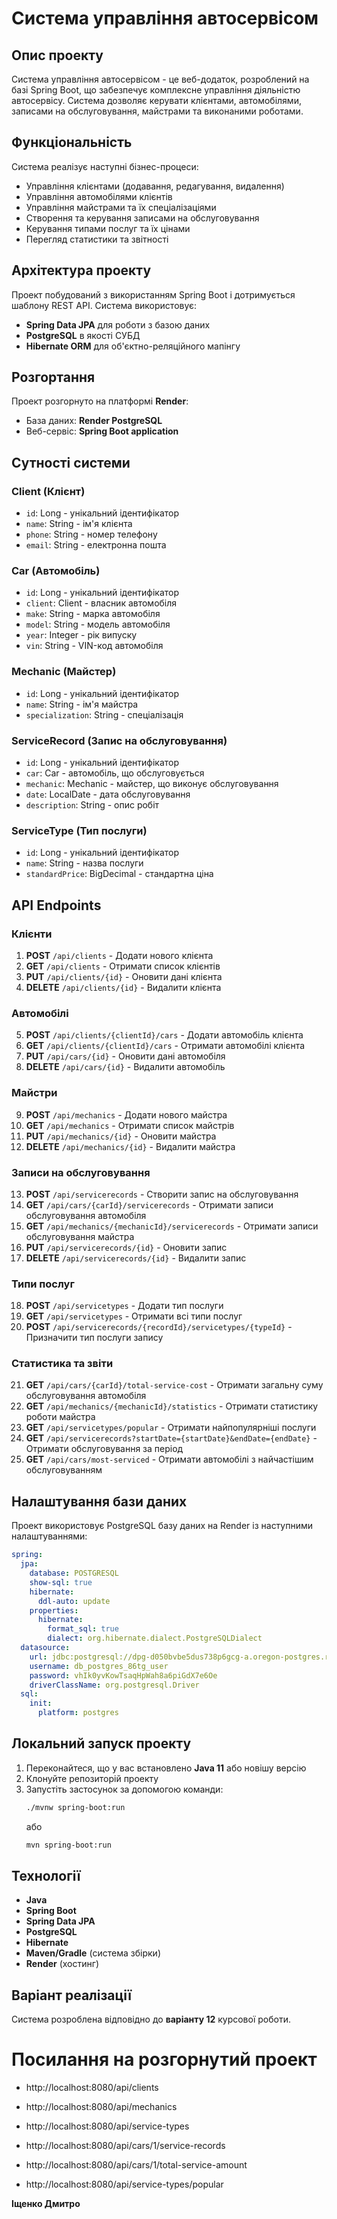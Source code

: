 # Система управління автосервісом

## Опис проекту
Система управління автосервісом - це веб-додаток, розроблений на базі Spring Boot, що забезпечує комплексне управління діяльністю автосервісу. Система дозволяє керувати клієнтами, автомобілями, записами на обслуговування, майстрами та виконаними роботами.

## Функціональність
Система реалізує наступні бізнес-процеси:
* Управління клієнтами (додавання, редагування, видалення)
* Управління автомобілями клієнтів
* Управління майстрами та їх спеціалізаціями
* Створення та керування записами на обслуговування
* Керування типами послуг та їх цінами
* Перегляд статистики та звітності

## Архітектура проекту
Проект побудований з використанням Spring Boot і дотримується шаблону REST API. Система використовує:
* **Spring Data JPA** для роботи з базою даних
* **PostgreSQL** в якості СУБД
* **Hibernate ORM** для об'єктно-реляційного мапінгу

## Розгортання
Проект розгорнуто на платформі **Render**:
* База даних: **Render PostgreSQL**
* Веб-сервіс: **Spring Boot application**

## Сутності системи

### Client (Клієнт)
- `id`: Long - унікальний ідентифікатор
- `name`: String - ім'я клієнта
- `phone`: String - номер телефону
- `email`: String - електронна пошта

### Car (Автомобіль)
- `id`: Long - унікальний ідентифікатор
- `client`: Client - власник автомобіля
- `make`: String - марка автомобіля
- `model`: String - модель автомобіля
- `year`: Integer - рік випуску
- `vin`: String - VIN-код автомобіля

### Mechanic (Майстер)
- `id`: Long - унікальний ідентифікатор
- `name`: String - ім'я майстра
- `specialization`: String - спеціалізація

### ServiceRecord (Запис на обслуговування)
- `id`: Long - унікальний ідентифікатор
- `car`: Car - автомобіль, що обслуговується
- `mechanic`: Mechanic - майстер, що виконує обслуговування
- `date`: LocalDate - дата обслуговування
- `description`: String - опис робіт

### ServiceType (Тип послуги)
- `id`: Long - унікальний ідентифікатор
- `name`: String - назва послуги
- `standardPrice`: BigDecimal - стандартна ціна

## API Endpoints

### Клієнти
1. **POST** `/api/clients` - Додати нового клієнта
2. **GET** `/api/clients` - Отримати список клієнтів
3. **PUT** `/api/clients/{id}` - Оновити дані клієнта
4. **DELETE** `/api/clients/{id}` - Видалити клієнта

### Автомобілі
5. **POST** `/api/clients/{clientId}/cars` - Додати автомобіль клієнта
6. **GET** `/api/clients/{clientId}/cars` - Отримати автомобілі клієнта
7. **PUT** `/api/cars/{id}` - Оновити дані автомобіля
8. **DELETE** `/api/cars/{id}` - Видалити автомобіль

### Майстри
9. **POST** `/api/mechanics` - Додати нового майстра
10. **GET** `/api/mechanics` - Отримати список майстрів
11. **PUT** `/api/mechanics/{id}` - Оновити майстра
12. **DELETE** `/api/mechanics/{id}` - Видалити майстра

### Записи на обслуговування
13. **POST** `/api/servicerecords` - Створити запис на обслуговування
14. **GET** `/api/cars/{carId}/servicerecords` - Отримати записи обслуговування автомобіля
15. **GET** `/api/mechanics/{mechanicId}/servicerecords` - Отримати записи обслуговування майстра
16. **PUT** `/api/servicerecords/{id}` - Оновити запис
17. **DELETE** `/api/servicerecords/{id}` - Видалити запис

### Типи послуг
18. **POST** `/api/servicetypes` - Додати тип послуги
19. **GET** `/api/servicetypes` - Отримати всі типи послуг
20. **POST** `/api/servicerecords/{recordId}/servicetypes/{typeId}` - Призначити тип послуги запису

### Статистика та звіти
21. **GET** `/api/cars/{carId}/total-service-cost` - Отримати загальну суму обслуговування автомобіля
22. **GET** `/api/mechanics/{mechanicId}/statistics` - Отримати статистику роботи майстра
23. **GET** `/api/servicetypes/popular` - Отримати найпопулярніші послуги
24. **GET** `/api/servicerecords?startDate={startDate}&endDate={endDate}` - Отримати обслуговування за період
25. **GET** `/api/cars/most-serviced` - Отримати автомобілі з найчастішим обслуговуванням

## Налаштування бази даних

Проект використовує PostgreSQL базу даних на Render із наступними налаштуваннями:

```yaml
spring:
  jpa:
    database: POSTGRESQL
    show-sql: true
    hibernate:
      ddl-auto: update
    properties:
      hibernate:
        format_sql: true
        dialect: org.hibernate.dialect.PostgreSQLDialect
  datasource:
    url: jdbc:postgresql://dpg-d050bvbe5dus738p6gcg-a.oregon-postgres.render.com/db_postgres_86tg
    username: db_postgres_86tg_user
    password: vhIk0yvKowTsaqHpWah8a6piGdX7e6Oe
    driverClassName: org.postgresql.Driver
  sql:
    init:
      platform: postgres
```

## Локальний запуск проекту

1. Переконайтеся, що у вас встановлено **Java 11** або новішу версію
2. Клонуйте репозиторій проекту
3. Запустіть застосунок за допомогою команди:
   ```bash
   ./mvnw spring-boot:run
   ```
   або
   ```bash
   mvn spring-boot:run
   ```

## Технології

* **Java**
* **Spring Boot**
* **Spring Data JPA**
* **PostgreSQL**
* **Hibernate**
* **Maven/Gradle** (система збірки)
* **Render** (хостинг)

## Варіант реалізації

Система розроблена відповідно до **варіанту 12** курсової роботи.

# Посилання на розгорнутий проект
* http://localhost:8080/api/clients

* http://localhost:8080/api/mechanics

* http://localhost:8080/api/service-types

* http://localhost:8080/api/cars/1/service-records

* http://localhost:8080/api/cars/1/total-service-amount

* http://localhost:8080/api/service-types/popular


 **Іщенко Дмитро** 
